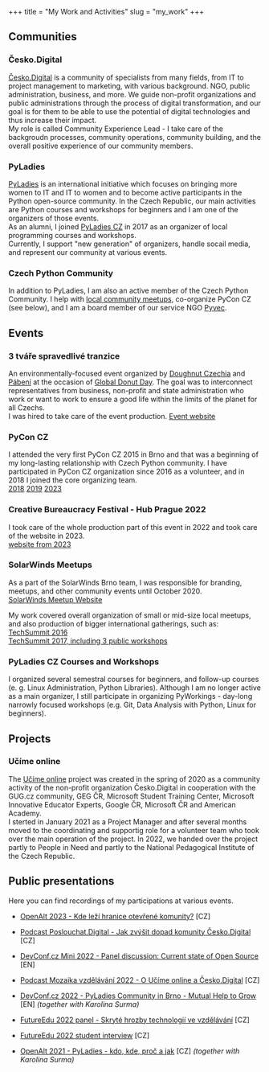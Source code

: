 +++ 
title = "My Work and Activities" 
slug = "my_work" 
+++

## Communities

### Česko.Digital
[Česko.Digital](https://cesko.digital/) is a community of specialists from many fields, from IT to project management to marketing, with various background. 
NGO, public administration, business, and more. 
We guide non-profit organizations and public administrations through the process of digital transformation, and our goal is for them to be able to use the potential of digital technologies and thus increase their impact. \
My role is called Community Experience Lead - I take care of the backgroudn processes, community operations, community building, and the overall positive experience of our community members.

### PyLadies
[PyLadies](https://pyladies.com/) is an international initiative which focuses on bringing more women to IT and IT to women and to become active participants in the Python open-source community. 
In the Czech Republic, our main activities are Python courses and workshops for beginners and I am one of the organizers of those events. \
As an alumni, I joined [PyLadies CZ](https://pyladies.cz/) in 2017 as an organizer of local programming courses and workshops. \
Currently, I support "new generation" of organizers, handle socail media, and represent our community at various events.

### Czech Python Community
In addition to PyLadies, I am also an active member of the Czech Python Community.
I help with [local community meetups](https://pyvo.cz/brno-pyvo/), co-organize PyCon CZ (see below), and I am a board member of our service NGO [Pyvec](https://pyvec.org/).

## Events

### 3 tváře spravedlivé tranzice
An environmentally-focused event organized by [Doughnut Czechia](https://www.doughnutczechia.cz/) and [Pábení](https://www.pabeni.cz/) at the occasion of [Global Donut Day](https://doughnuteconomics.org/globaldonutday). 
The goal was to interconnect representatives from business, non-profit and state administration who work or want to work to ensure a good life within the limits of the planet for all Czechs. \
I was hired to take care of the event production.
[Event website](https://www.eventbrite.com/e/3-tvare-spravedlive-tranzice-tickets-715951047857)

### PyCon CZ
I attended the very first PyCon CZ 2015 in Brno and that was a beginning of my long-lasting relationship with Czech Python community.
I have participated in PyCon CZ organization since 2016 as a volunteer, and in 2018 I joined the core organizing team. \
[2018](https://cz.pycon.org/2018/)  [2019](https://cz.pycon.org/2019/)  [2023](https://cz.pycon.org/2023/)

### Creative Bureaucracy Festival - Hub Prague 2022
I took care of the whole production part of this event in 2022 and took care of the website in 2023. \
[website from 2023](https://creativebureaucracy.cz/)

### SolarWinds Meetups
As a part of the SolarWinds Brno team, I was responsible for branding, meetups, and other community events until October 2020.  \
[SolarWinds Meetup Website](https://www.solarwindsmeetup.com/location/brno_cze/)

My work covered overall organization of small or mid-size local meetups, and also production of bigger international gatherings, such as: \
[TechSummit 2016](https://www.solarwindsmeetup.com/event/solarwinds-techsummit-2016/) \
[TechSummit 2017, including 3 public workshops](https://www.solarwindsmeetup.com/event/innovation-uncaged-workshops/) 


### PyLadies CZ Courses and Workshops
I organized several semestral courses for beginners, and follow-up courses (e. g. Linux Administration, Python Libraries). 
Although I am no longer active as a main organizer, I still participate in organizing PyWorkings - day-long narrowly focused workshops (e.g. Git, Data Analysis with Python, Linux for beginners). 

## Projects

### Učíme online
The [Učíme online](https://www.ucimeonline.cz/o-nas/) project was created in the spring of 2020 as a community activity of the non-profit organization Česko.Digital in cooperation with the GUG.cz community, GEG ČR, Microsoft Student Training Center, Microsoft Innovative Educator Experts, Google ČR, Microsoft ČR and American Academy. \
I sterted in January 2021 as a Project Manager and after several months moved to the coordinating and supportig role for a volunteer team who took over the main operation of the project.
In 2022, we handed over the project partly to People in Need and partly to the National Pedagogical Institute of the Czech Republic. 

## Public presentations
Here you can find recordings of my participations at various events.

* [OpenAlt 2023 - Kde leží hranice otevřené komunity?](https://talks.openalt.cz/openalt-2023/talk/UERPNW/) [CZ]

* [Podcast Poslouchat.Digital - Jak zvýšit dopad komunity Česko.Digital](https://open.spotify.com/episode/5nJvwl4X5MdMXJIaK6PoTf) [CZ]

* [DevConf.cz Mini 2022 - Panel discussion: Current state of Open Source](https://www.youtube.com/watch?v=SjGj9weIigo) [EN]

* [Podcast Mozaika vzdělávání 2022 - O Učíme online a Česko.Digital](https://open.spotify.com/episode/24LjJEb1C5avAIL8NdQSTI?go=1&sp_cid=47cc322c75fce4304de79cf9d328346c&nd=1) [CZ]

* [DevConf.cz 2022 - PyLadies Community in Brno - Mutual Help to Grow](https://www.youtube.com/watch?v=_EuNGz8-Y3M) [EN] *(together with Karolina Surma)* 

* [FutureEdu 2022 panel - Skryté hrozby technologií ve vzdělávání](https://www.youtube.com/watch?v=cUUK4eHZguo) [CZ]

* [FutureEdu 2022 student interview](https://www.youtube.com/watch?v=yvKHR6WMOig) [CZ]

* [OpenAlt 2021 - PyLadies - kdo, kde, proč a jak](https://www.youtube.com/watch?v=DSd_su9iNWA) [CZ] *(together with Karolina Surma)*
